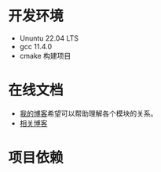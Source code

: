 # 开发环境
- Ununtu 22.04 LTS
- gcc 11.4.0
- cmake 构建项目

# 在线文档
- [我的博客](https://nevergyu.github.io/)希望可以帮助理解各个模块的关系。
- [相关博客](https://www.midlane.top/wiki/pages/viewpage.action?pageId=10060952)

# 项目依赖
